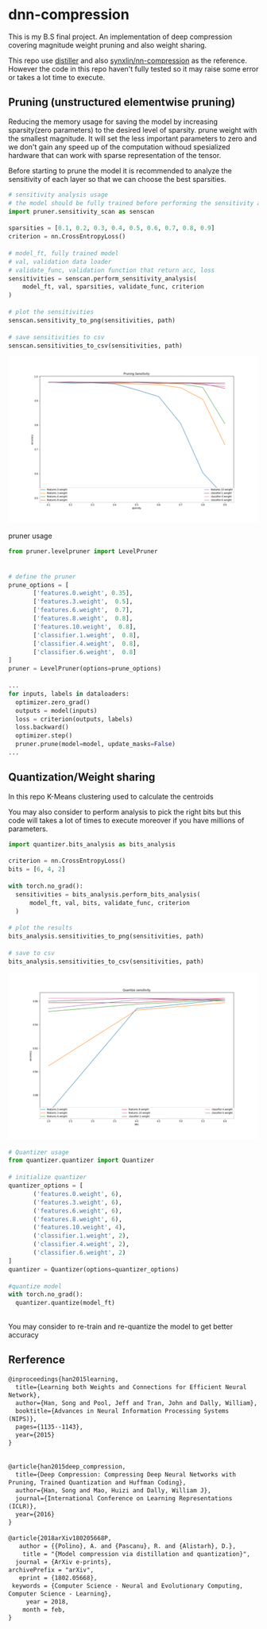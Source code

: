 # dnn-compression
This is my B.S final project. An implementation of deep compression covering magnitude weight pruning and also weight sharing.

This repo use [distiller](https://github.com/IntelLabs/distiller) and also [synxlin/nn-compression](https://github.com/synxlin/nn-compression) as the reference. However the code in this repo haven't fully tested so it may raise some error or takes a lot time to execute.

## Pruning (unstructured elementwise pruning)
Reducing the memory usage for saving the model by increasing sparsity(zero parameters) to the desired level of sparsity. prune weight with the smallest magnitude. It will set the less important parameters to zero and we don't gain any speed up of the computation withoud spesialized hardware that can work with sparse representation of the tensor.

Before starting to prune the model it is recommended to analyze the sensitivity of each layer so that we can choose the best sparsities.

```python
# sensitivity analysis usage
# the model should be fully trained before performing the sensitivity analysis
import pruner.sensitivity_scan as senscan

sparsities = [0.1, 0.2, 0.3, 0.4, 0.5, 0.6, 0.7, 0.8, 0.9]
criterion = nn.CrossEntropyLoss()

# model_ft, fully trained model
# val, validation data loader
# validate_func, validation function that return acc, loss
sensitivities = senscan.perform_sensitivity_analysis(
    model_ft, val, sparsities, validate_func, criterion
)

# plot the sensitivities
senscan.sensitivity_to_png(sensitivities, path)

# save sensitivities to csv
senscan.sensitivities_to_csv(sensitivities, path)
```
<center><img src="imgs/alexnet_elementwise.png"></center>

pruner usage

```python
from pruner.levelpruner import LevelPruner


# define the pruner
prune_options = [
       ['features.0.weight', 0.35],
       ['features.3.weight',  0.5],
       ['features.6.weight',  0.7],
       ['features.8.weight',  0.8],
       ['features.10.weight',  0.8],
       ['classifier.1.weight',  0.8],
       ['classifier.4.weight',  0.8],
       ['classifier.6.weight',  0.8]
]
pruner = LevelPruner(options=prune_options)

...
for inputs, labels in dataloaders:
  optimizer.zero_grad()
  outputs = model(inputs)
  loss = criterion(outputs, labels)
  loss.backward()
  optimizer.step()
  pruner.prune(model=model, update_masks=False)
...
```

## Quantization/Weight sharing
In this repo K-Means clustering used to calculate the centroids

You may also consider to perform analysis to pick the right bits but this code will takes a lot of times to execute moreover if you have millions of parameters.

```python
import quantizer.bits_analysis as bits_analysis

criterion = nn.CrossEntropyLoss()
bits = [6, 4, 2]

with torch.no_grad():
  sensitivities = bits_analysis.perform_bits_analysis(
      model_ft, val, bits, validate_func, criterion
  )

# plot the results
bits_analysis.sensitivities_to_png(sensitivities, path)

# save to csv
bits_analysis.sensitivities_to_csv(sensitivities, path)

```
<center><img src="imgs/alexnet_bits.png"></center>

```python
# Quantizer usage
from quantizer.quantizer import Quantizer

# initialize quantizer
quantizer_options = [
       ('features.0.weight', 6),
       ('features.3.weight', 6),
       ('features.6.weight', 6),
       ('features.8.weight', 6),
       ('features.10.weight', 4),
       ('classifier.1.weight', 2),
       ('classifier.4.weight', 2),
       ('classifier.6.weight', 2)
]
quantizer = Quantizer(options=quantizer_options)

#quantize model
with torch.no_grad():
  quantizer.quantize(model_ft)
  
```

You may consider to re-train and re-quantize the model to get better accuracy

## Rerference

```text
@inproceedings{han2015learning,
  title={Learning both Weights and Connections for Efficient Neural Network},
  author={Han, Song and Pool, Jeff and Tran, John and Dally, William},
  booktitle={Advances in Neural Information Processing Systems (NIPS)},
  pages={1135--1143},
  year={2015}
}


@article{han2015deep_compression,
  title={Deep Compression: Compressing Deep Neural Networks with Pruning, Trained Quantization and Huffman Coding},
  author={Han, Song and Mao, Huizi and Dally, William J},
  journal={International Conference on Learning Representations (ICLR)},
  year={2016}
}

@article{2018arXiv180205668P,
   author = {{Polino}, A. and {Pascanu}, R. and {Alistarh}, D.},
    title = "{Model compression via distillation and quantization}",
  journal = {ArXiv e-prints},
archivePrefix = "arXiv",
   eprint = {1802.05668},
 keywords = {Computer Science - Neural and Evolutionary Computing, Computer Science - Learning},
     year = 2018,
    month = feb,
}
```
